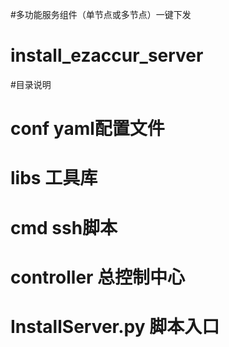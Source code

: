 #多功能服务组件（单节点或多节点）一键下发
# install_ezaccur_server

#目录说明
#  conf              yaml配置文件
#  libs              工具库
#  cmd               ssh脚本
#  controller        总控制中心
#  InstallServer.py  脚本入口
